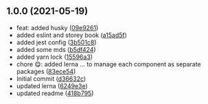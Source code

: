 ## 1.0.0 (2021-05-19)

* feat: added husky ([09e9261](https://github.com/Bendomey/poly-ui/commit/09e9261))
* added eslint and storey book ([a15ad5f](https://github.com/Bendomey/poly-ui/commit/a15ad5f))
* added jest config ([3b501c8](https://github.com/Bendomey/poly-ui/commit/3b501c8))
* added some mds ([b5df424](https://github.com/Bendomey/poly-ui/commit/b5df424))
* added yarn lock ([15596a3](https://github.com/Bendomey/poly-ui/commit/15596a3))
* chore 😋: added lerna ... to manage each component as separate packages ([83ece54](https://github.com/Bendomey/poly-ui/commit/83ece54))
* Initial commit ([d36632c](https://github.com/Bendomey/poly-ui/commit/d36632c))
* updated lerna ([6249e3e](https://github.com/Bendomey/poly-ui/commit/6249e3e))
* updated readme ([418b795](https://github.com/Bendomey/poly-ui/commit/418b795))



